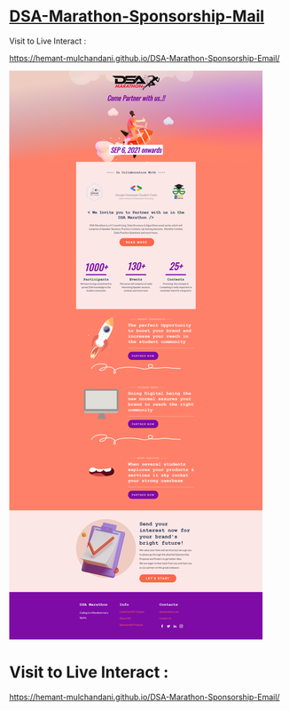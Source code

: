 # [DSA-Marathon-Sponsorship-Mail](https://hemant-mulchandani.github.io/DSA-Marathon-Sponsorship-Email/)

  Visit to Live Interact :

  https://hemant-mulchandani.github.io/DSA-Marathon-Sponsorship-Email/

  ![Mail Capture](DSA%20Marathon%20Sponsorship%20Mail%20Capture.png)

# Visit to Live Interact : 

  https://hemant-mulchandani.github.io/DSA-Marathon-Sponsorship-Email/ 
